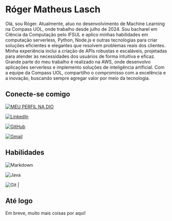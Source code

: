 
# Róger Matheus Lasch

Olá, sou Róger. Atualmente, atuo no desenvolvimento de Machine Learning na Compass UOL, onde trabalho desde julho de 2024. Sou bacharel em Ciência da Computação pelo IFSUL e aplico minhas habilidades em computação serverless, Python, Node.js e outras tecnologias para criar soluções eficientes e elegantes que resolvem problemas reais dos clientes. Minha experiência inclui a criação de APIs robustas e escaláveis, projetadas para atender às necessidades dos usuários de forma intuitiva e eficaz. Grande parte do meu trabalho é realizado na AWS, onde desenvolvo aplicações serverless e implemento soluções de inteligência artificial. Com a equipe da Compass UOL, compartilho o compromisso com a excelência e a inovação, buscando sempre agregar valor por meio da tecnologia.

## Conecte-se comigo

[![MEU PERFIL NA DIO](https://img.shields.io/badge/MEU_PERFIL_NA_DIO-00bfff?style=for-the-badge&logo=&logoColor=white)](https://web.dio.me/users/rogerlasch) 

[![LinkedIn](https://img.shields.io/badge/LinkedIn-0077B5?style=for-the-badge&logo=linkedin&logoColor=white)](https://www.linkedin.com/in/roger-matheus-lasch/)

[![GitHub](https://img.shields.io/badge/GitHub-100000?style=for-the-badge&logo=github&logoColor=white)](https://github.com/rogerlasch/)

[![Gmail](https://img.shields.io/badge/Gmail-333333?style=for-the-badge&logo=gmail&logoColor=red)](mailto:rogerlasch@gmail.com)

## Habilidades

![Markdown](https://img.shields.io/badge/Markdown-000?style=for-the-badge&logo=markdown)

![Java](https://img.shields.io/badge/java-%23ED8B00.svg?style=for-the-badge&logo=openjdk&logoColor=white)

![Git](https://img.shields.io/badge/GIT-E44C30?style=for-the-badge&logo=git&logoColor=white)
|
## Até logo

Em breve, muito mais coisas por aqui!